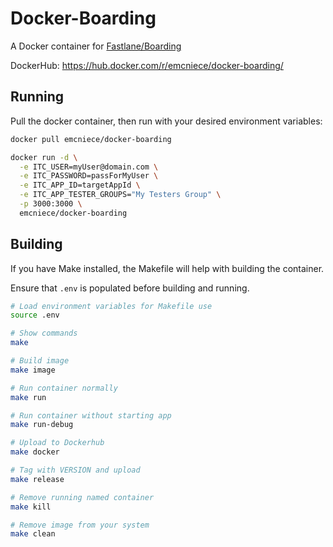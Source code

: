 # Docker-Boarding

A Docker container for [Fastlane/Boarding](https://github.com/fastlane/boarding/)

DockerHub: https://hub.docker.com/r/emcniece/docker-boarding/

## Running

Pull the docker container, then run with your desired environment variables:

```sh
docker pull emcniece/docker-boarding

docker run -d \
  -e ITC_USER=myUser@domain.com \
  -e ITC_PASSWORD=passForMyUser \
  -e ITC_APP_ID=targetAppId \
  -e ITC_APP_TESTER_GROUPS="My Testers Group" \
  -p 3000:3000 \
  emcniece/docker-boarding
```

## Building

If you have Make installed, the Makefile will help with building the container.

Ensure that `.env` is populated before building and running.

```sh
# Load environment variables for Makefile use
source .env

# Show commands
make

# Build image
make image

# Run container normally
make run

# Run container without starting app
make run-debug

# Upload to Dockerhub
make docker

# Tag with VERSION and upload
make release

# Remove running named container
make kill

# Remove image from your system
make clean
